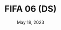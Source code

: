 ---
layout: nds
title: "FIFA 06 (DS)"
categories:
 - approved
 - nds
 - universal
 - safe
tags:
- fifa
- soccer
series:
- fifa
date: May 18, 2023
permalink: /games/fifa-06-ds/play/details
publisher: Electronic Arts
gid: fifa-06-ds
edition: us
---